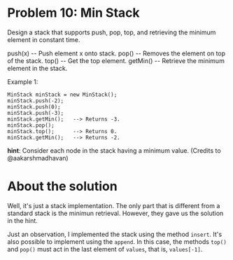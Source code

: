# Problem 10: Min Stack
Design a stack that supports push, pop, top, and retrieving the minimum element in constant time.

push(x) -- Push element x onto stack.
pop() -- Removes the element on top of the stack.
top() -- Get the top element.
getMin() -- Retrieve the minimum element in the stack.

Example 1:
```
MinStack minStack = new MinStack();
minStack.push(-2);
minStack.push(0);
minStack.push(-3);
minStack.getMin();   --> Returns -3.
minStack.pop();
minStack.top();      --> Returns 0.
minStack.getMin();   --> Returns -2.
```
**hint**: Consider each node in the stack having a minimum value. (Credits to @aakarshmadhavan)

# About the solution
Well, it's just a stack implementation. The only part that is different from a standard stack is the minimun retrieval. However, they gave us the solution in the hint. 

Just an observation, I implemented the stack using the method `insert`. It's also possible to implement using the `append`. In this case, the methods `top()` and `pop()` must act in the last element of `values`, that is, `values[-1]`.